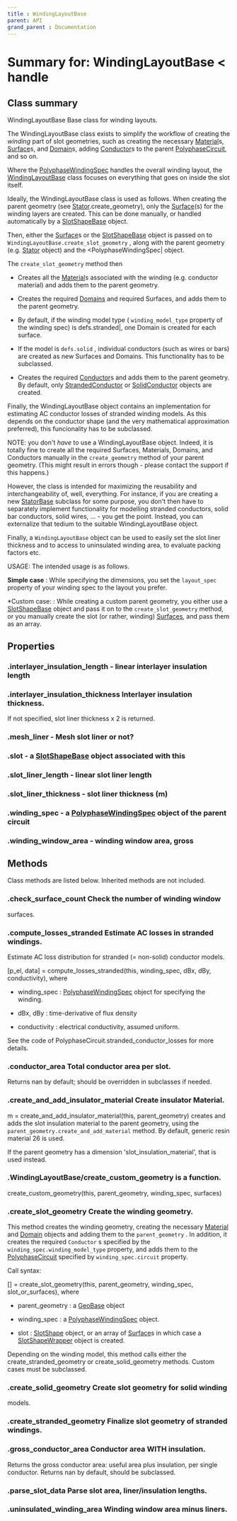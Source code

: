 ```yaml
---
title : WindingLayoutBase
parent: API
grand_parent : Documentation
---
```

# Summary for: **WindingLayoutBase**  < handle

## Class summary

WindingLayoutBase Base class for winding layouts.

The WindingLayoutBase class exists to simplify the workflow of
creating the *winding*  part of slot geometries, such as creating the
necessary [Material](Material.html)s, [Surface](Surface.html)s, and [Domain](Domain.html)s, adding [Conductor](Conductor.html)s
to the parent [PolyphaseCircuit](PolyphaseCircuit.html), and so on.

Where the [PolyphaseWindingSpec](PolyphaseWindingSpec.html) handles the overall winding layout,
the [WindingLayoutBase](WindingLayoutBase.html) class focuses on everything that goes on
inside the slot itself.

Ideally, the WindingLayoutBase class is used as follows. When
creating the parent geometry (see [Stator](Stator.html).create_geometry), only the
[Surface](Surface.html)(s) for the winding layers are created. This can be done
manually, or handled automatically by a [SlotShapeBase](SlotShapeBase.html) object.

Then, either the [Surface](Surface.html)s or the [SlotShapeBase](SlotShapeBase.html) object is passed
on to `WindingLayoutBase.create_slot_geometry` , along with the parent
geometry (e.g. [Stator](Stator.html) object) and the <PolyphaseWindingSpec|
object.

The `create_slot_geometry`  method then

* Creates all the [Material](Material.html)s associated with the winding (e.g.
conductor material) and adds them to the parent geometry.

* Creates the required [Domains](Domains.html) and required Surfaces, and adds them
to the parent geometry.
* By default, if the winding model
type ( `winding_model_type`  property of the winding spec) is
defs.stranded|, one Domain is created for each surface.
* If the model is `defs.solid` , individual conductors (such as
wires or bars) are created as new Surfaces and Domains. This
functionality has to be subclassed.

* Creates the required [Conductor](Conductor.html)s and adds them to the parent
geometry. By default, only [StrandedConductor](StrandedConductor.html) or [SolidConductor](SolidConductor.html)
objects are created.

Finally, the WindingLayoutBase object contains an implementation for
estimating AC conductor losses of stranded winding models. As this
depends on the conductor shape (and the very mathematical
approximation preferred), this funcionality has to be subclassed.

NOTE: you don't *have*  to use a WindingLayoutBase object. Indeed, it
is totally fine to create all the required Surfaces, Materials,
Domains, and Conductors manually in the `create_geometry`  method of
your parent geometry. (This might result in errors though - please contact
the support if this happens.)

However, the class is intended for maximizing
the reusability and interchangeability of, well, everything. For
instance, if you are creating a new [StatorBase](StatorBase.html) subclass for some
purpose, you don't then have to separately implement functionality
for modelling stranded conductors, solid bar conductors, solid wires,
... - you get the point. Instead, you can externalize that tedium to
the suitable WindingLayoutBase object.

Finally, a `WindingLayoutBase`  object can be used to easily set the
slot liner thickness and to access to uninsulated winding area, to
evaluate packing factors etc.

USAGE: The intended usage is as follows.

**Simple case**  : While specifying the dimensions, you set the
`layout_spec`  property of your winding spec to the layout you prefer.

*Custom case: : While creating a custom parent geometry, you either
use a [SlotShapeBase](SlotShapeBase.html) object and pass it on to the
`create_slot_geometry`  method, or you manually create the slot (or
rather, winding) [Surfaces](Surfaces.html), and pass them as an array.

## Properties

### .**interlayer_insulation_length** - linear interlayer insulation length

### .**interlayer_insulation_thickness** Interlayer insulation thickness.

If not specified, slot liner thickness x 2 is returned.

### .**mesh_liner** - Mesh slot liner or not?

### .**slot** - a [SlotShapeBase](SlotShapeBase.html) object associated with this

### .**slot_liner_length** - linear slot liner length

### .**slot_liner_thickness** - slot liner thickness (m)

### .**winding_spec** - a [PolyphaseWindingSpec](PolyphaseWindingSpec.html) object of the parent circuit

### .**winding_window_area** - winding window area, gross


## Methods

Class methods are listed below. Inherited methods are not included.

### .**check_surface_count** Check the number of winding window
surfaces.

### .**compute_losses_stranded** Estimate AC losses in stranded windings.

Estimate AC loss distribution for stranded (= non-solid)
conductor models.

[p_el, data] = compute_losses_stranded(this, winding_spec, dBx,
dBy, conductivity), where

* winding_spec : [PolyphaseWindingSpec](PolyphaseWindingSpec.html) object for specifying the
winding.

* dBx, dBy : time-derivative of flux density

* conductivity : electrical conductivity, assumed uniform.

See the code of PolyphaseCircuit.stranded_conductor_losses for
more details.

### .**conductor_area** Total conductor area per slot.

Returns nan by default; should be overridden in subclasses if
needed.

### .**create_and_add_insulator_material** Create insulator Material.

m = create_and_add_insulator_material(this, parent_geometry)
creates and adds the slot insulation material to the parent
geometry, using the `parent_geometry.create_and_add_material`
method. By default, generic resin material 26 is used.

If the parent geometry has a dimension
'slot_insulation_material', that is used instead.

### .WindingLayoutBase/**create_custom_geometry** is a function.
create_custom_geometry(this, parent_geometry, winding_spec, surfaces)

### .**create_slot_geometry** Create the winding geometry.

This method creates the winding geometry, creating the necessary
[Material](Material.html) and [Domain](Domain.html) objects and adding them to the `parent_geometry` .
In addition, it creates the required `Conductor` s specified by the
`winding_spec.winding_model_type`  property, and adds them to the
[PolyphaseCircuit](PolyphaseCircuit.html) specified by `winding_spec.circuit`  property.

Call syntax:

[] = create_slot_geometry(this, parent_geometry, winding_spec,
slot_or_surfaces), where

* parent_geometry : a [GeoBase](GeoBase.html) object

* winding_spec : a [PolyphaseWindingSpec](PolyphaseWindingSpec.html) object.

* slot : [SlotShape](SlotShape.html) object, or an array of [Surface](Surface.html)s in which case a
[SlotShapeWrapper](SlotShapeWrapper.html) object is created.

Depending on the winding model, this method calls
either the create_stranded_geometry or create_solid_geometry
methods. Custom cases must be subclassed.

### .**create_solid_geometry** Create slot geometry for solid winding
models.

### .**create_stranded_geometry** Finalize slot geometry of stranded windings.

### .**gross_conductor_area** Conductor area WITH insulation.

Returns the gross conductor area: useful area plus
insulation, per single conductor. Returns nan by default,
should be subclassed.

### .**parse_slot_data** Parse slot area, liner/insulation lengths.

### .**uninsulated_winding_area** Winding window area minus liners.


